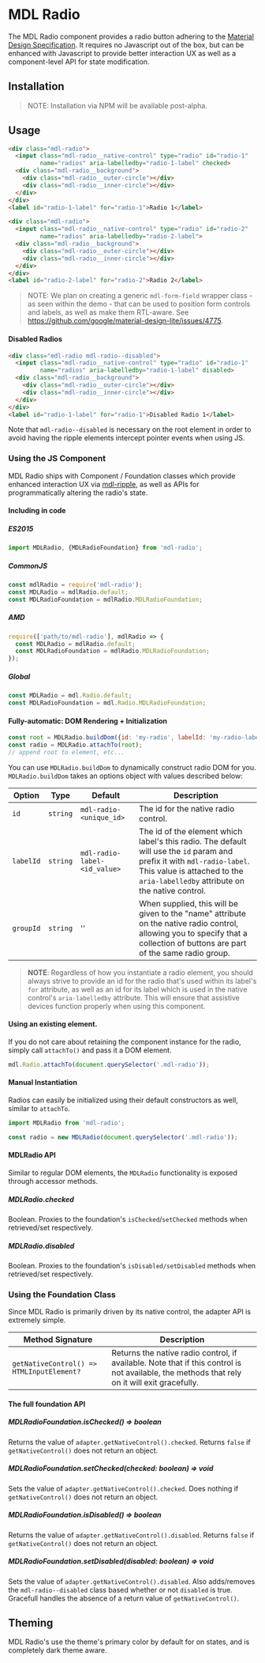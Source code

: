 # MDL Radio

The MDL Radio component provides a radio button adhering to the [Material Design Specification](https://material.google.com/components/selection-controls.html#selection-controls-radio-button).
It requires no Javascript out of the box, but can be enhanced with Javascript to provide better
interaction UX as well as a component-level API for state modification.

## Installation

> NOTE: Installation via NPM will be available post-alpha.

## Usage

```html
<div class="mdl-radio">
  <input class="mdl-radio__native-control" type="radio" id="radio-1"
         name="radios" aria-labelledby="radio-1-label" checked>
  <div class="mdl-radio__background">
    <div class="mdl-radio__outer-circle"></div>
    <div class="mdl-radio__inner-circle"></div>
  </div>
</div>
<label id="radio-1-label" for="radio-1">Radio 1</label>

<div class="mdl-radio">
  <input class="mdl-radio__native-control" type="radio" id="radio-2"
         name="radios" aria-labelledby="radio-2-label">
  <div class="mdl-radio__background">
    <div class="mdl-radio__outer-circle"></div>
    <div class="mdl-radio__inner-circle"></div>
  </div>
</div>
<label id="radio-2-label" for="radio-2">Radio 2</label>
```

> NOTE: We plan on creating a generic `mdl-form-field` wrapper class - as seen within the demo -
> that can be used to position form controls and labels, as well as make them RTL-aware.
> See https://github.com/google/material-design-lite/issues/4775.

#### Disabled Radios

```html
<div class="mdl-radio mdl-radio--disabled">
  <input class="mdl-radio__native-control" type="radio" id="radio-1"
         name="radios" aria-labelledby="radio-1-label" disabled>
  <div class="mdl-radio__background">
    <div class="mdl-radio__outer-circle"></div>
    <div class="mdl-radio__inner-circle"></div>
  </div>
</div>
<label id="radio-1-label" for="radio-1">Disabled Radio 1</label>
```

Note that `mdl-radio--disabled` is necessary on the root element in order to avoid having the ripple
elements intercept pointer events when using JS.

### Using the JS Component

MDL Radio ships with Component / Foundation classes which provide enhanced interaction UX via
[mdl-ripple](../mdl-ripple), as well as APIs for programmatically altering the radio's state.

#### Including in code

##### ES2015

```javascript
import MDLRadio, {MDLRadioFoundation} from 'mdl-radio';
```

##### CommonJS

```javascript
const mdlRadio = require('mdl-radio');
const MDLRadio = mdlRadio.default;
const MDLRadioFoundation = mdlRadio.MDLRadioFoundation;
```

##### AMD

```javascript
require(['path/to/mdl-radio'], mdlRadio => {
  const MDLRadio = mdlRadio.default;
  const MDLRadioFoundation = mdlRadio.MDLRadioFoundation;
});
```

##### Global

```javascript
const MDLRadio = mdl.Radio.default;
const MDLRadioFoundation = mdl.Radio.MDLRadioFoundation;
```

#### Fully-automatic: DOM Rendering + Initialization

```javascript
const root = MDLRadio.buildDom({id: 'my-radio', labelId: 'my-radio-label'});
const radio = MDLRadio.attachTo(root);
// append root to element, etc...
```

You can use `MDLRadio.buildDom` to dynamically construct radio DOM for you.
`MDLRadio.buildDom` takes an options object with values described below:

| Option | Type | Default | Description |
| --- | --- | --- | --- |
| `id` | `string` | `mdl-radio-<unique_id>` | The id for the native radio control. |
| `labelId` | `string` | `mdl-radio-label-<id_value>` | The id of the element which label's this radio. The default will use the `id` param and prefix it with `mdl-radio-label`. This value is attached to the `aria-labelledby` attribute on the native control. |
| `groupId` | `string` | '' | When supplied, this will be given to the "name" attribute on the native radio control, allowing you to specify that a collection of buttons are part of the same radio group. |

> **NOTE**: Regardless of how you instantiate a radio element, you should always strive to
> provide an id for the radio that's used within its label's `for` attribute, as well as an id
> for its label which is used in the native control's `aria-labelledby` attribute. This will ensure
> that assistive devices function properly when using this component.

#### Using an existing element.

If you do not care about retaining the component instance for the radio, simply call `attachTo()`
and pass it a DOM element.  

```javascript
mdl.Radio.attachTo(document.querySelector('.mdl-radio'));
```

#### Manual Instantiation

Radios can easily be initialized using their default constructors as well, similar to `attachTo`.

```javascript
import MDLRadio from 'mdl-radio';

const radio = new MDLRadio(document.querySelector('.mdl-radio'));
```

#### MDLRadio API

Similar to regular DOM elements, the `MDLRadio` functionality is exposed through accessor
methods.

##### MDLRadio.checked

Boolean. Proxies to the foundation's `isChecked`/`setChecked` methods when retrieved/set
respectively.

##### MDLRadio.disabled

Boolean. Proxies to the foundation's `isDisabled/setDisabled` methods when retrieved/set
respectively.

### Using the Foundation Class

Since MDL Radio is primarily driven by its native control, the adapter API is extremely simple.

| Method Signature | Description |
| --- | --- |
| `getNativeControl() => HTMLInputElement?` | Returns the native radio control, if available. Note that if this control is not available, the methods that rely on it will exit gracefully.|

#### The full foundation API

##### MDLRadioFoundation.isChecked() => boolean

Returns the value of `adapter.getNativeControl().checked`. Returns `false` if `getNativeControl()`
does not return an object.

##### MDLRadioFoundation.setChecked(checked: boolean) => void

Sets the value of `adapter.getNativeControl().checked`. Does nothing if `getNativeControl()` does
not return an object.

##### MDLRadioFoundation.isDisabled() => boolean

Returns the value of `adapter.getNativeControl().disabled`. Returns `false` if `getNativeControl()`
does not return an object.

##### MDLRadioFoundation.setDisabled(disabled: boolean) => void

Sets the value of `adapter.getNativeControl().disabled`. Also adds/removes the `mdl-radio--disabled`
class based whether or not `disabled` is true. Gracefull handles the absence of a return value of
`getNativeControl()`.

## Theming

MDL Radio's use the theme's primary color by default for on states, and is completely dark theme
aware.
